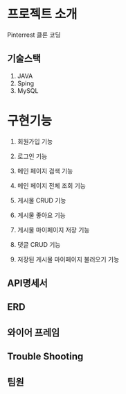 # 프로젝트 소개
Pinterrest 클론 코딩


## 기술스택
1. JAVA
2. Sping
3. MySQL


# 구현기능
1. 회원가입 기능

2. 로그인 기능

3. 메인 페이지 검색 기능

4. 메인 페이지 전체 조회 기능

5. 게시물 CRUD 기능

6. 게시물 좋아요 기능

7. 게시물 마이페이지 저장 기능

8. 댓글 CRUD 기능

9. 저장된 게시물 마이페이지 불러오기 기능



## API명세서




## ERD



## 와이어 프레임




## Trouble Shooting



## 팀원



